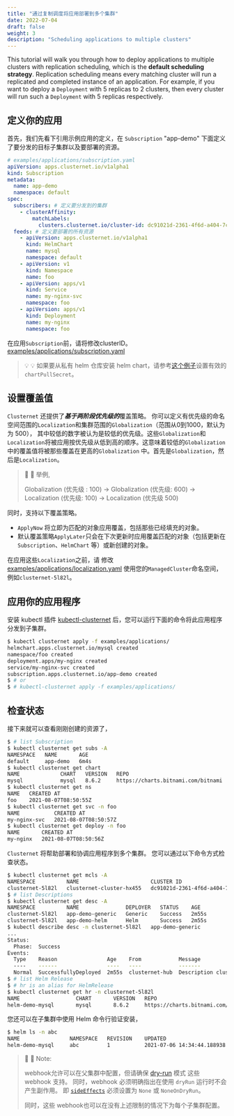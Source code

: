 ```yaml
---
title: "通过复制调度将应用部署到多个集群"
date: 2022-07-04
draft: false
weight: 3
description: "Scheduling applications to multiple clusters"
---
```


This tutorial will walk you through how to deploy applications to multiple clusters with replication scheduling, which
is the **default scheduling strategy**. Replication scheduling means every matching cluster will run a replicated and
completed instance of an application. For example, if you want to deploy a `Deployment` with 5 replicas to 2 clusters,
then every cluster will run such a `Deployment` with 5 replicas respectively.

## 定义你的应用

首先，我们先看下引用示例应用的定义，在 `Subscription` "app-demo" 下面定义了要分发的目标子集群以及要部署的资源。

```yaml
# examples/applications/subscription.yaml
apiVersion: apps.clusternet.io/v1alpha1
kind: Subscription
metadata:
  name: app-demo
  namespace: default
spec:
  subscribers: # 定义要分发到的集群
    - clusterAffinity:
        matchLabels:
          clusters.clusternet.io/cluster-id: dc91021d-2361-4f6d-a404-7c33b9e01118 # 请将此 CLUSTER-ID 更新为你的!!!
  feeds: # 定义要部署的所有资源
    - apiVersion: apps.clusternet.io/v1alpha1
      kind: HelmChart
      name: mysql
      namespace: default
    - apiVersion: v1
      kind: Namespace
      name: foo
    - apiVersion: apps/v1
      kind: Service
      name: my-nginx-svc
      namespace: foo
    - apiVersion: apps/v1
      kind: Deployment
      name: my-nginx
      namespace: foo
```

在应用`Subscription`前，请将修改clusterID。
[examples/applications/subscription.yaml](https://github.com/clusternet/clusternet/blob/main/examples/applications/subscription.yaml)


> :bulb: :bulb:
> 如果要从私有 helm 仓库安装 helm chart，请参考[这个例子](https://github.com/clusternet/clusternet/blob/main/deploy/templates/helm-chart-private-repo.yaml)设置有效的 `chartPullSecret`。

## 设置覆盖值

`Clusternet` 还提供了***基于两阶段优先级的***覆盖策略。 你可以定义有优先级的命名空间范围的`Localization`和集群范围的`Globalization`（范围从0到1000，默认为为 500），
其中较低的数字被认为是较低的优先级。这些`Globalization`和`Localization`将被应用按优先级从低到高的顺序。这意味着较低的`Globalization`中的覆盖值将被那些覆盖在更高的`Globalization`
中。首先是`Globalization`，然后是`Localization`。

> :dizzy: :dizzy: 举例,
>
> Globalization (优先级 : 100) -> Globalization (优先级: 600) -> Localization (优先级: 100) -> Localization (优先级 500)

同时，支持以下覆盖策略。

- `ApplyNow` 将立即为匹配的对象应用覆盖，包括那些已经填充的对象。
- 默认覆盖策略`ApplyLater`只会在下次更新时应用覆盖匹配的对象（包括更新在 `Subscription`、`HelmChart` 等）或新创建的对象。

在应用这些`Localization`之前，请
修改[examples/applications/localization.yaml](https://github.com/clusternet/clusternet/blob/main/examples/applications/localization.yaml)
使用您的`ManagedCluster`命名空间，例如`clusternet-5l82l`。

## 应用你的应用程序

安装 kubectl 插件 [kubectl-clusternet](/docs/kubectl-clusternet/) 后，您可以运行下面的命令将此应用程序分发到子集群。

```bash
$ kubectl clusternet apply -f examples/applications/
helmchart.apps.clusternet.io/mysql created
namespace/foo created
deployment.apps/my-nginx created
service/my-nginx-svc created
subscription.apps.clusternet.io/app-demo created
$ # or
$ # kubectl-clusternet apply -f examples/applications/
```

## 检查状态

接下来就可以查看刚刚创建的资源了，

```bash
$ # list Subscription
$ kubectl clusternet get subs -A
NAMESPACE   NAME       AGE
default     app-demo   6m4s
$ kubectl clusternet get chart
NAME             CHART   VERSION   REPO                                 STATUS   AGE
mysql            mysql   8.6.2     https://charts.bitnami.com/bitnami   Found    71s
$ kubectl clusternet get ns
NAME   CREATED AT
foo    2021-08-07T08:50:55Z
$ kubectl clusternet get svc -n foo
NAME           CREATED AT
my-nginx-svc   2021-08-07T08:50:57Z
$ kubectl clusternet get deploy -n foo
NAME       CREATED AT
my-nginx   2021-08-07T08:50:56Z
```

`Clusternet` 将帮助部署和协调应用程序到多个集群。 您可以通过以下命令方式检查状态。

```bash
$ kubectl clusternet get mcls -A
NAMESPACE          NAME                       CLUSTER ID                             SYNC MODE   KUBERNETES   READYZ   AGE
clusternet-5l82l   clusternet-cluster-hx455   dc91021d-2361-4f6d-a404-7c33b9e01118   Dual        v1.21.0      true     5d22h
$ # list Descriptions
$ kubectl clusternet get desc -A
NAMESPACE          NAME               DEPLOYER   STATUS    AGE
clusternet-5l82l   app-demo-generic   Generic    Success   2m55s
clusternet-5l82l   app-demo-helm      Helm       Success   2m55s
$ kubectl describe desc -n clusternet-5l82l   app-demo-generic
...
Status:
  Phase:  Success
Events:
  Type    Reason                Age    From            Message
  ----    ------                ----   ----            -------
  Normal  SuccessfullyDeployed  2m55s  clusternet-hub  Description clusternet-5l82l/app-demo-generic is deployed successfully
$ # list Helm Release
$ # hr is an alias for HelmRelease
$ kubectl clusternet get hr -n clusternet-5l82l
NAME                  CHART       VERSION   REPO                                 STATUS     AGE
helm-demo-mysql       mysql       8.6.2     https://charts.bitnami.com/bitnami   deployed   2m55s
```

您还可以在子集群中使用 Helm 命令行验证安装，

```bash
$ helm ls -n abc
NAME               	NAMESPACE	REVISION	UPDATED                             	STATUS  	CHART            	APP VERSION
helm-demo-mysql    	abc      	1       	2021-07-06 14:34:44.188938 +0800 CST	deployed	mysql-8.6.2      	8.0.25
```

> :pushpin: :pushpin: Note:
>
> webhook允许可以在父集群中配置，但请确保 [dry-run](https://kubernetes.io/docs/reference/access-authn-authz/extensible-admission-controllers/#side-effects) 模式 这些 webhook 支持。 同时，webhook 必须明确指出在使用 `dryRun` 运行时不会产生副作用。 即 [`sideEffects`](https://kubernetes.io/docs/reference/access-authn-authz/extensible-admission-controllers/#side-effects) 必须设置为 `None` 或 `NoneOnDryRun`。
>
> 同时，这些 webhook也可以在没有上述限制的情况下为每个子集群配置。
